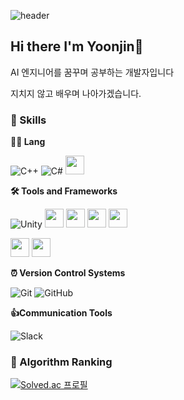 ![header](https://capsule-render.vercel.app/api?type=waving&color=auto&height=360&text=Yoonjin+Oh+Git&fontSize=70&fontAlign=50&fontAlignY=40&desc=%EC%95%88%EB%85%95%ED%95%98%EC%84%B8%EC%9A%94+%EC%98%A4%EC%9C%A4%EC%A7%84%EC%9E%85%EB%8B%88%EB%8B%A4&descSize=20&descAlign=50&descAlignY=70)

## Hi there I'm Yoonjin👋
AI 엔지니어를 꿈꾸며 공부하는 개발자입니다

지치지 않고 배우며 나아가겠습니다.

### 🦾 Skills
**🧑‍💻 Lang**

![C++](https://img.shields.io/badge/C++-000000.svg?&style=for-the-badge)
![C#](https://img.shields.io/badge/c%23-%23239120.svg?style=for-the-badge&logo=csharp&logoColor=white)
<img src="https://img.shields.io/badge/python-3776AB?style=for-the-badge&logo=python&logoColor=white" height = 30> 

**🛠️ Tools and Frameworks**

![Unity](https://img.shields.io/badge/unity-000000.svg?&style=for-the-badge&logo=unity&logoColor=white) 
<img src="https://img.shields.io/badge/huggingface-FFD21E?style=for-the-badge&logo=huggingface&logoColor=white" height = 30> <img src="https://img.shields.io/badge/openai-412991?style=for-the-badge&logo=openai&logoColor=white" height = 30> <img src="https://img.shields.io/badge/streamlit-FF4B4B?style=for-the-badge&logo=streamlit&logoColor=white" height = 30> <img src="https://img.shields.io/badge/docker-2496ED?style=for-the-badge&logo=docker&logoColor=white" height = 30>

<img src="https://img.shields.io/badge/elasticsearch-005571?style=for-the-badge&logo=elasticsearch&logoColor=white" height = 30> <img src="https://img.shields.io/badge/kibana-005571?style=for-the-badge&logo=kibana&logoColor=white" height = 30>

**⏰ Version Control Systems**

![Git](https://img.shields.io/badge/git-F05032.svg?&style=for-the-badge&logo=git&logoColor=white) ![GitHub](https://img.shields.io/badge/github-181717.svg?&style=for-the-badge&logo=github&logoColor=white)  

**👍Communication Tools**

![Slack](https://img.shields.io/badge/slack-4A154B.svg?&style=for-the-badge&logo=slack&logoColor=white)

### 🚩 Algorithm Ranking
[![Solved.ac
프로필](http://mazassumnida.wtf/api/v2/generate_badge?boj=ohbangill)](https://solved.ac/ohbangill)
<!--

**YoonjinOh0909/YoonjinOh0909** is a ✨ _special_ ✨ repository because its `README.md` (this file) appears on your GitHub profile.

Here are some ideas to get you started:

- 🔭 I’m currently working on ...
- 🌱 I’m currently learning ...
- 👯 I’m looking to collaborate on ...
- 🤔 I’m looking for help with ...
- 💬 Ask me about ...
- 📫 How to reach me: ...
- 😄 Pronouns: ...
- ⚡ Fun fact: ...
-->
